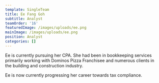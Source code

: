 ```yaml
---
template: SingleTeam
title: Ee Fang Goh
subtitle: Analyst
teamOrder: '16'
featuredImage: /images/uploads/ee.png
mainImage: /images/uploads/ee.png
position: Analyst
categories: []
---
```


Ee is currently pursuing her CPA. She had been in bookkeeping services primarily working with Dominos Pizza Franchisee and numerous clients in the building and construction industry.

Ee is now currently progressing her career towards tax compliance.
